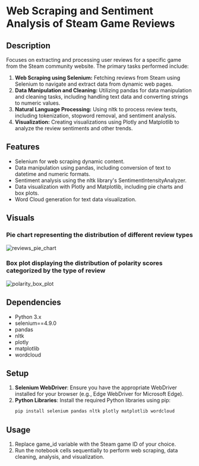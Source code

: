 # Web Scraping and Sentiment Analysis of Steam Game Reviews

## Description
Focuses on extracting and processing user reviews for a specific game from the Steam community website. The primary tasks performed include:

1. **Web Scraping using Selenium:** Fetching reviews from Steam using Selenium to navigate and extract data from dynamic web pages.
2. **Data Manipulation and Cleaning:** Utilizing pandas for data manipulation and cleaning tasks, including handling text data and converting strings to numeric values.
3. **Natural Language Processing:** Using nltk to process review texts, including tokenization, stopword removal, and sentiment analysis.
4. **Visualization:** Creating visualizations using Plotly and Matplotlib to analyze the review sentiments and other trends.

## Features
- Selenium for web scraping dynamic content.
- Data manipulation using pandas, including conversion of text to datetime and numeric formats.
- Sentiment analysis using the nltk library's SentimentIntensityAnalyzer.
- Data visualization with Plotly and Matplotlib, including pie charts and box plots.
- Word Cloud generation for text data visualization.

## Visuals
### Pie chart representing the distribution of different review types
![reviews_pie_chart](https://github.com/mmeru/steam-review-scraping/assets/42815425/5552aaec-b8ff-4676-bd45-fa1ffbb3a14e)
### Box plot displaying the distribution of polarity scores categorized by the type of review
![polarity_box_plot](https://github.com/mmeru/steam-review-scraping/assets/42815425/8f6c6b50-7c00-46cb-b1b2-7ee709b509c6)

## Dependencies
- Python 3.x
- selenium==4.9.0
- pandas
- nltk
- plotly
- matplotlib
- wordcloud

## Setup
1. **Selenium WebDriver**: Ensure you have the appropriate WebDriver installed for your browser (e.g., Edge WebDriver for Microsoft Edge).
2. **Python Libraries**: Install the required Python libraries using pip:
   ```bash
   pip install selenium pandas nltk plotly matplotlib wordcloud

## Usage
1. Replace game_id variable with the Steam game ID of your choice.
2. Run the notebook cells sequentially to perform web scraping, data cleaning, analysis, and visualization.
